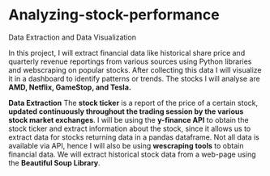 # Analyzing-stock-performance
Data Extraction and Data Visualization

In this project, I will extract financial data like historical share price and quarterly revenue reportings from various sources using Python libraries and webscraping on popular stocks. After collecting this data I will visualize it in a dashboard to identify patterns or trends. The stocks I will analyse are **AMD, Netflix, GameStop, and Tesla.**

**Data Extraction**
The **stock ticker** is a report of the price of a certain stock, **updated continuously throughout the trading session by the various stock market exchanges**. I will be using the **y-finance API** to obtain the stock ticker and extract information about the stock, since it allows us to extract data for stocks returning data in a pandas dataframe.
Not all data is available via API, hence I will also be using **wescraping tools** to obtain financial data. We will extract historical stock data from a web-page using the **Beautiful Soup Library**.
